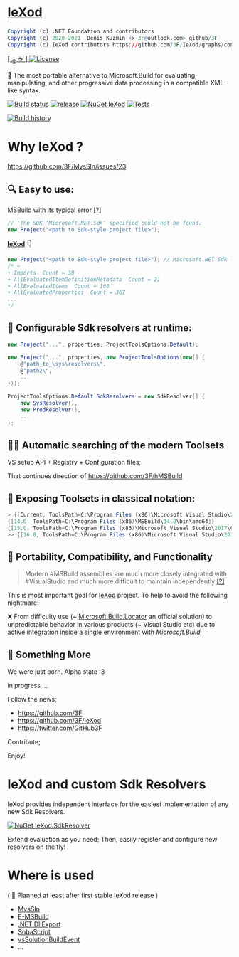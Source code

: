 # [IeXod](https://github.com/3F/IeXod)

```r
Copyright (c) .NET Foundation and contributors
Copyright (c) 2020-2021  Denis Kuzmin <x-3F@outlook.com> github/3F
Copyright (c) IeXod contributors https://github.com/3F/IeXod/graphs/contributors
```

[ [ <sub>@</sub> ☕ ] ](https://3F.github.io/Donation/) [![License](https://img.shields.io/badge/License-MIT-74A5C2.svg)](https://github.com/3F/IeXod/blob/master/LICENSE)

🧰 The most portable alternative to Microsoft.Build for evaluating, manipulating, and other progressive data processing in a compatible XML-like syntax.

[![Build status](https://ci.appveyor.com/api/projects/status/mclqcptonbch6jjv/branch/master?svg=true)](https://ci.appveyor.com/project/3Fs/iexod/branch/master)
[![release](https://img.shields.io/github/v/release/3F/IeXod?include_prereleases&sort=semver)](https://github.com/3F/IeXod/releases/latest)
[![NuGet IeXod](https://img.shields.io/nuget/v/IeXod.svg)](https://www.nuget.org/packages/IeXod/)
[![Tests](https://img.shields.io/appveyor/tests/3Fs/iexod/master.svg)](https://ci.appveyor.com/project/3Fs/iexod/build/tests)

[![Build history](https://buildstats.info/appveyor/chart/3Fs/iexod?buildCount=20&includeBuildsFromPullRequest=true&showStats=true)](https://ci.appveyor.com/project/3Fs/iexod/history)

# Why IeXod ?

https://github.com/3F/MvsSln/issues/23

## 🔍 Easy to use:

MSBuild with its typical error [[?]](https://github.com/3F/MvsSln/wiki/Advanced-Features#about--possible--problems)

```csharp
// 'The SDK 'Microsoft.NET.Sdk' specified could not be found.
new Project("<path to Sdk-style project file>");
```

**[IeXod](https://github.com/3F/IeXod)** 👇

```csharp
new Project("<path to Sdk-style project file>"); // Microsoft.NET.Sdk -> 
/* ~
+ Imports  Count = 30
+ AllEvaluatedItemDefinitionMetadata  Count = 21
+ AllEvaluatedItems  Count = 108
+ AllEvaluatedProperties  Count = 367
...
*/
```

## 🔧 Configurable Sdk resolvers at runtime:

```csharp
new Project("...", properties, ProjectToolsOptions.Default);

new Project("...", properties, new ProjectToolsOptions(new[] { 
    @"path_to_\sys\resolvers\", 
    @"path2\",
    ...
}));

ProjectToolsOptions.Default.SdkResolvers = new SdkResolver[] { 
    new SysResolver(), 
    new ProdResolver(),
    ...
};
```

## 🧦🎯 Automatic searching of the modern Toolsets

VS setup API + Registry + Configuration files;

That continues direction of https://github.com/3F/hMSBuild

## 🔨 Exposing Toolsets in classical notation:

```csharp
> {[Current, ToolsPath=C:\Program Files (x86)\Microsoft Visual Studio\2019\Community\MSBuild\Current\Bin\amd64]}
{[14.0, ToolsPath=C:\Program Files (x86)\MSBuild\14.0\bin\amd64]}
{[15.0, ToolsPath=C:\Program Files (x86)\Microsoft Visual Studio\2017\Community\MSBuild\15.0\Bin\amd64]}
>> {[16.0, ToolsPath=C:\Program Files (x86)\Microsoft Visual Studio\2019\Community\MSBuild\Current\Bin\amd64]}
```

## 🧰 Portability, Compatibility, and Functionality

> Modern #MSBuild assemblies are much more closely integrated with #VisualStudio and much more difficult to maintain independently [[?]](https://twitter.com/GitHub3F/status/1184170248532119552)

This is most important goal for [IeXod](https://github.com/3F/IeXod) project. To help to avoid the following nightmare: 

❌ From difficulty use (\~ [Microsoft.Build.Locator](https://www.nuget.org/packages/Microsoft.Build.Locator/) an official solution) to unpredictable behavior in various products (\~ Visual Studio etc) due to active integration inside a single environment with *Microsoft.Build.*

## 🎈 Something More

We were just born. Alpha state :3

in progress ...

Follow the news;

* https://github.com/3F
* https://github.com/3F/IeXod
* https://twitter.com/GitHub3F

Contribute;

Enjoy!

# IeXod and custom Sdk Resolvers

IeXod provides independent interface for the easiest implementation of any new Sdk Resolvers.

[![NuGet IeXod.SdkResolver](https://img.shields.io/nuget/v/IeXod.SdkResolver.svg)](https://www.nuget.org/packages/IeXod.SdkResolver/)

Extend evaluation as you need; Then, easily register and configure new resolvers on the fly!

# Where is used

( 📅 Planned at least after first stable IeXod release )

* [MvsSln](https://github.com/3F/MvsSln)
* [E-MSBuild](https://github.com/3F/E-MSBuild)
* [.NET DllExport](https://github.com/3F/DllExport)
* [SobaScript](https://github.com/3F/SobaScript)
* [vsSolutionBuildEvent](https://github.com/3F/vsSolutionBuildEvent)
* ...